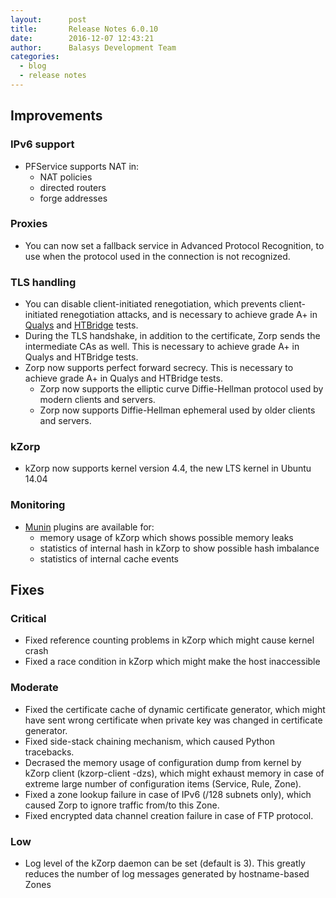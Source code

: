 ```yaml
---
layout:      post
title:       Release Notes 6.0.10
date:        2016-12-07 12:43:21
author:      Balasys Development Team
categories:
  - blog
  - release notes
---
```


Improvements
------------

### IPv6 support

* PFService supports NAT in:
  * NAT policies
  * directed routers
  * forge addresses

### Proxies

* You can now set a fallback service in Advanced Protocol Recognition,
to use when the protocol used in the connection is not recognized.

### TLS handling

* You can disable client-initiated renegotiation, which prevents
client-initiated renegotiation attacks, and is necessary to achieve
grade A+ in [Qualys](https://www.ssllabs.com/ssltest/) and
[HTBridge](https://www.htbridge.com/ssl/) tests.
* During the TLS handshake, in addition to the certificate, Zorp sends
the intermediate CAs as well. This is necessary to achieve grade A+ in
Qualys and HTBridge tests.
* Zorp now supports perfect forward secrecy. This is necessary to
achieve grade A+ in Qualys and HTBridge tests.
  * Zorp now supports the elliptic curve Diffie-Hellman protocol used
  by modern clients and servers.
  * Zorp now supports Diffie-Hellman ephemeral used by older clients
  and servers.

### kZorp

* kZorp now supports kernel version 4.4, the new LTS kernel in Ubuntu
14.04

### Monitoring

* [Munin](http://munin-monitoring.org/) plugins are available for:
  * memory usage of kZorp which shows possible memory leaks
  * statistics of internal hash in kZorp to show possible hash imbalance
  * statistics of internal cache events

Fixes
-----

### Critical

* Fixed reference counting problems in kZorp which might cause kernel
  crash
* Fixed a race condition in kZorp which might make the host inaccessible

### Moderate

* Fixed the certificate cache of dynamic certificate generator, which
might have sent wrong certificate when private key was changed in
certificate generator.
* Fixed side-stack chaining mechanism, which caused Python tracebacks.
* Decrased the memory usage of configuration dump from kernel by kZorp
client (kzorp-client -dzs), which might exhaust memory in case of
extreme large number of configuration items (Service, Rule, Zone).
* Fixed a zone lookup failure in case of IPv6 (/128 subnets only), which
caused Zorp to ignore traffic from/to this Zone.
* Fixed encrypted data channel creation failure in case of FTP protocol.

### Low

* Log level of the kZorp daemon can be set (default is 3). This greatly
reduces the number of log messages generated by hostname-based Zones
